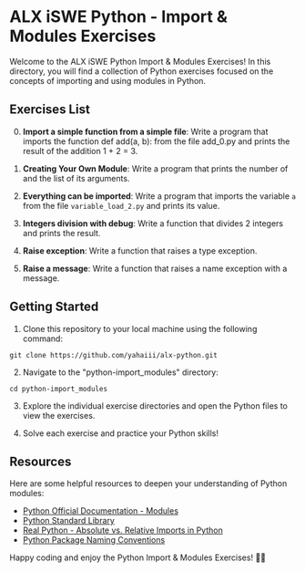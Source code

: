 # ALX iSWE Python - Import & Modules Exercises

Welcome to the ALX iSWE Python Import & Modules Exercises! In this directory, you will find a collection of Python exercises focused on the concepts of importing and using modules in Python.

## Exercises List

0. **Import a simple function from a simple file**: Write a program that imports the function def add(a, b): from the file add_0.py and prints the result of the addition 1 + 2 = 3.

1. **Creating Your Own Module**: Write a program that prints the number of and the list of its arguments.

2. **Everything can be imported**: Write a program that imports the variable `a` from the file `variable_load_2.py` and prints its value.

3. **Integers division with debug**: Write a function that divides 2 integers and prints the result.

4. **Raise exception**: Write a function that raises a type exception.

5. **Raise a message**: Write a function that raises a name exception with a message.

## Getting Started

1. Clone this repository to your local machine using the following command:

```git clone https://github.com/yahaiii/alx-python.git```



2. Navigate to the "python-import_modules" directory:

```cd python-import_modules```



3. Explore the individual exercise directories and open the Python files to view the exercises.

4. Solve each exercise and practice your Python skills!


## Resources

Here are some helpful resources to deepen your understanding of Python modules:

- [Python Official Documentation - Modules](https://docs.python.org/3/tutorial/modules.html)
- [Python Standard Library](https://docs.python.org/3/library/)
- [Real Python - Absolute vs. Relative Imports in Python](https://realpython.com/absolute-vs-relative-python-imports/)
- [Python Package Naming Conventions](https://www.python.org/dev/peps/pep-0008/#package-and-module-names)

Happy coding and enjoy the Python Import & Modules Exercises! 🚀🐍